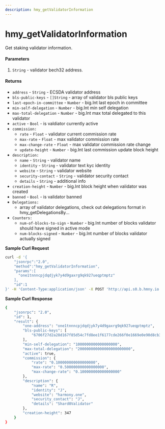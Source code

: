 ```yaml
---
description: hmy_getValidatorInformation
---
```


# hmy\_getValidatorInformation

Get staking validator information.

#### Parameters

1. `String` - validator bech32 address.

#### Returns

* `address` - `String` - ECSDA validator address
* `bls-public-keys` - `[]String` - array of validator bls public keys
* `last-epoch-in-committee` - `Number` - big.Int last epoch in committee
* `min-self-delegation` - `Number` - big.Int min self delegation
* `max-total-delegation` - `Number` - big.Int max total delegated to this validator
* `active` - `Bool` - is valdiator currently active
* `commission:`
  * `rate` - `Float` - validator current commission rate
  * `max-rate` - `Float` - max validator commission rate
  * `max-change-rate` - `Float` - max validator commission rate change
  * `update-height`  - `Number` - big.Int last commission update block height
* `description:`
  * `name` - `String` - validator name
  * `identity` - `String` - validator text kyc identity
  * `website` - `String` - validator website
  * `security-contact` - `String` - validator security contact
  * `details` - `String` - additional info
* `creation-height` - `Number` - big.Int block height when validator was created
* `banned` - `Bool` - is validator banned
* `Delegations:`
  * array of validator delegations, check out delegations format in hmy\_getDelegationsBy...
* `Counters:`
  * `num-of-blocks-to-sign` - `Number` - big.Int number of blocks validator should have signed in active mode
  * `num-blocks-signed` - `Number` - big.Int number of blocks validator actually signed

**Sample Curl Request**

```bash
curl -d '{
    "jsonrpc":"2.0",
    "method":"hmy_getValidatorInformation",
    "params":[
      "one1tnnncpjdqdjyk7y4d9gaxrg9qk927ueqptmptz"
    ],
    "id":1
}' -H 'Content-Type:application/json' -X POST 'http://api.s0.b.hmny.io'
```

**Sample Curl Response**

```bash
{
    "jsonrpc": "2.0",
    "id": 1,
    "result": {
        "one-address": "one1tnnncpjdqdjyk7y4d9gaxrg9qk927ueqptmptz",
        "bls-public-keys": [
            "6706f27d2a28d167f85d54c7fd8ee1f6177cde266f0e1669e0e90d8cb377937135fc5daa0950f339c6e9b0177f326c84"
        ],
        "min-self-delegation": "1000000000000000000",
        "max-total-delegation": "200000000000000000000000",
        "active": true,
        "commission": {
            "rate": "0.100000000000000000",
            "max-rate": "0.500000000000000000",
            "max-change-rate": "0.100000000000000000"
        },
        "description": {
            "name": "R",
            "identity": "J",
            "website": "harmony.one",
            "security_contact": "J",
            "details": "Shard0Validator"
        },
        "creation-height": 347
    }
}
```

